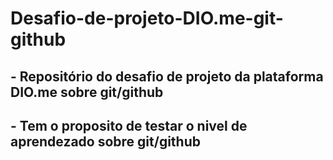# Desafio-de-projeto-DIO.me-git-github
## -  Repositório do desafio de projeto da plataforma DIO.me sobre git/github
## -  Tem o proposito de testar  o nivel de aprendezado sobre git/github
